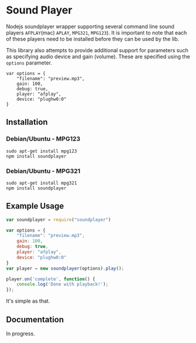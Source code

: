 Sound Player
===========

Nodejs soundplayer wrapper supporting several command line sound players `AFPLAY`(mac) `APLAY`, `MPG321`, `MPG123`). It is important to note that each of these players need to be installed before they can be used by the lib.

This library also attempts to provide additional support for parameters such as specifying audio device and gain (volume). These are specified using the `options` parameter.

```
var options = {
    "filename": "preview.mp3",
    gain: 100,
    debug: true,
    player: "afplay",
    device: "plughw0:0"
}
```

Installation
-----------
### Debian/Ubuntu - MPG123 ###
````
sudo apt-get install mpg123
npm install soundplayer
````

### Debian/Ubuntu - MPG321 ###
````
sudo apt-get install mpg321
npm install soundplayer
````

Example Usage
------------

````javascript
var soundplayer = require("soundplayer")

var options = {
    "filename": "preview.mp3",
    gain: 100,
    debug: true,
    player: "afplay",
    device: "plughw0:0"
}
var player = new soundplayer(options).play();

player.on('complete', function() {
    console.log('Done with playback!');
});

````

It's simple as that.

Documentation
------------
In progress.
